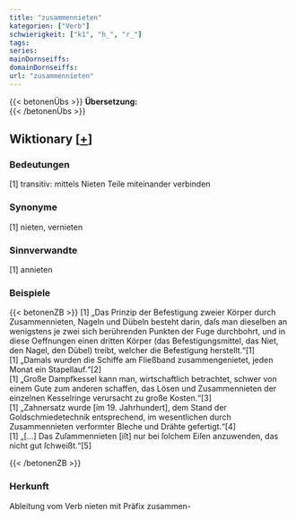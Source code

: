 ```yaml
---
title: "zusammennieten"
kategorien: ["Verb"]
schwierigkeit: ["k1", "h_", "r_"]
tags:
series:
mainDornseiffs:
domainDornseiffs:
url: "zusammennieten"
---
```


{{< betonenÜbs >}}
**Übersetzung:**  
{{< /betonenÜbs >}}

## Wiktionary [[+](https://de.wiktionary.org/wiki/zusammennieten)]

### Bedeutungen
[1] transitiv: mittels Nieten Teile miteinander verbinden  

### Synonyme
[1] nieten, vernieten  

### Sinnverwandte
[1] annieten  

### Beispiele
{{< betonenZB >}}
[1] „Das Prinzip der Befestigung zweier Körper durch Zusammennieten, Nageln und Dübeln besteht darin, daſs man dieselben an wenigstens je zwei sich berührenden Punkten der Fuge durchbohrt, und in diese Oeffnungen einen dritten Körper (das Befestigungsmittel, das Niet, den Nagel, den Dübel) treibt, welcher die Befestigung herstellt.“[1]  
[1] „Damals wurden die Schiffe am Fließband zusammengenietet, jeden Monat ein Stapellauf.“[2]  
[1] „Große Dampfkessel kann man, wirtschaftlich betrachtet, schwer von einem Gute zum anderen schaffen, das Lösen und Zusammennieten der einzelnen Kesselringe verursacht zu große Kosten.“[3]  
[1] „Zahnersatz wurde [im 19. Jahrhundert], dem Stand der Goldschmiedetechnik entsprechend, im wesentlichen durch Zusammennieten verformter Bleche und Drähte gefertigt.“[4]  
[1] „[…] Das Zuſammennieten [iſt] nur bei ſolchem Eiſen anzuwenden, das nicht gut ſchweißt.“[5]  

{{< /betonenZB >}}
### Herkunft
Ableitung vom Verb nieten mit Präfix zusammen-  


